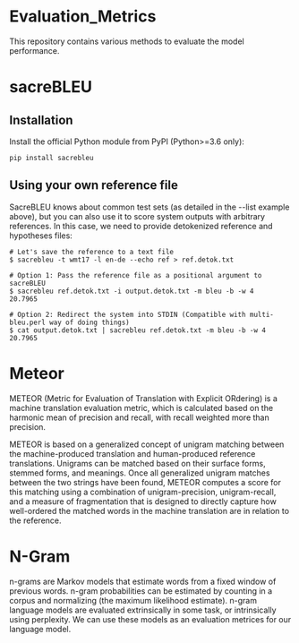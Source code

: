 # Evaluation_Metrics
This repository contains various methods to evaluate the model performance.

# sacreBLEU
## Installation
Install the official Python module from PyPI (Python>=3.6 only):
```
pip install sacrebleu
```

## Using your own reference file
SacreBLEU knows about common test sets (as detailed in the --list example above), but you can also use it to score system outputs with arbitrary references. In this case, we need to provide detokenized reference and hypotheses files:
```
# Let's save the reference to a text file
$ sacrebleu -t wmt17 -l en-de --echo ref > ref.detok.txt

# Option 1: Pass the reference file as a positional argument to sacreBLEU
$ sacrebleu ref.detok.txt -i output.detok.txt -m bleu -b -w 4
20.7965

# Option 2: Redirect the system into STDIN (Compatible with multi-bleu.perl way of doing things)
$ cat output.detok.txt | sacrebleu ref.detok.txt -m bleu -b -w 4
20.7965
```
# Meteor
 METEOR (Metric for Evaluation of Translation with Explicit ORdering) is a machine translation evaluation metric, which is calculated based on the harmonic mean of precision and recall, with recall weighted more than precision.

METEOR is based on a generalized concept of unigram matching between the machine-produced translation and human-produced reference translations. Unigrams can be matched based on their surface forms, stemmed forms, and meanings. Once all generalized unigram matches between the two strings have been found, METEOR computes a score for this matching using a combination of unigram-precision, unigram-recall, and a measure of fragmentation that is designed to directly capture how well-ordered the matched words in the machine translation are in relation to the reference.
# N-Gram
n-grams are Markov models that estimate words from a fixed window of previous words. n-gram probabilities can be estimated by counting in a corpus
and normalizing (the maximum likelihood estimate). n-gram language models are evaluated extrinsically in some task, or intrinsically using perplexity. We can use these models as an evaluation metrices for our language model.


